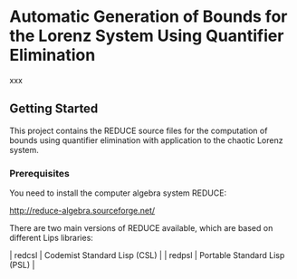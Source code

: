 # Automatic Generation of Bounds for the Lorenz System Using Quantifier Elimination

xxx

## Getting Started

This project contains the REDUCE source files for the computation of bounds using quantifier elimination with application to the chaotic Lorenz system.

### Prerequisites

You need to install the computer algebra system REDUCE:

http://reduce-algebra.sourceforge.net/

There are two main versions of REDUCE available, which are based on different Lips libraries:

| redcsl   | Codemist Standard Lisp (CSL) |
| redpsl   | Portable Standard Lisp (PSL) |



